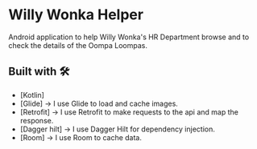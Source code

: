# Willy Wonka Helper

Android application to help Willy Wonka's HR Department browse and to check the details of the Oompa Loompas.

## Built with 🛠️

* [Kotlin] 
* [Glide] -> I use Glide to load and cache images.
* [Retrofit] -> I use Retrofit to make requests to the api and map the response.
* [Dagger hilt] -> I use Dagger Hilt for dependency injection.
* [Room] -> I use Room to cache data.
